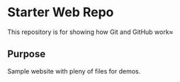 # Starter Web Repo

This repository is for showing how Git and GitHub work≈

## Purpose

Sample website with pleny of files for demos. 
